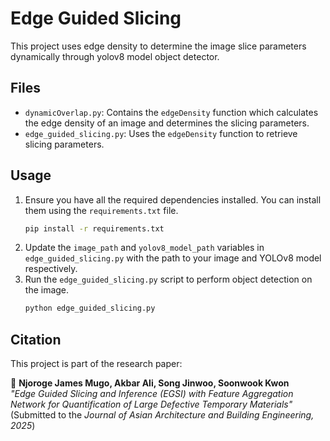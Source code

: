 # Edge Guided Slicing

This project uses edge density to determine the image slice parameters dynamically through yolov8 model object detector.

## Files

- `dynamicOverlap.py`: Contains the `edgeDensity` function which calculates the edge density of an image and determines the slicing parameters.
- `edge_guided_slicing.py`: Uses the `edgeDensity` function to retrieve slicing parameters.

## Usage

1. Ensure you have all the required dependencies installed. You can install them using the `requirements.txt` file.
   ```sh
   pip install -r requirements.txt
3. Update the `image_path` and `yolov8_model_path` variables in `edge_guided_slicing.py` with the path to your image and YOLOv8 model respectively.
4. Run the `edge_guided_slicing.py` script to perform object detection on the image.
   ```sh
   python edge_guided_slicing.py

## Citation
This project is part of the research paper:  

📄 **Njoroge James Mugo, Akbar Ali, Song Jinwoo, Soonwook Kwon**  
*"Edge Guided Slicing and Inference (EGSI) with Feature Aggregation Network for Quantification of Large Defective Temporary Materials"*  
(Submitted to the *Journal of Asian Architecture and Building Engineering, 2025*)  

